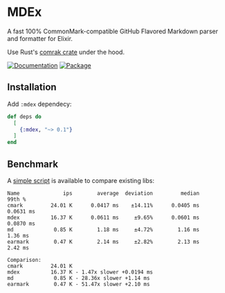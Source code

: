 # MDEx

A fast 100% CommonMark-compatible GitHub Flavored Markdown parser and formatter for Elixir.

Use Rust's [comrak crate](https://crates.io/crates/comrak) under the hood.

[![Documentation](http://img.shields.io/badge/hex.pm-docs-green.svg?style=flat)](https://hexdocs.pm/mdex)
[![Package](https://img.shields.io/hexpm/v/mdex.svg)](https://hex.pm/packages/mdex)

## Installation

Add `:mdex` dependecy:

```elixir
def deps do
  [
    {:mdex, "~> 0.1"}
  ]
end
```

## Benchmark

A [simple script](benchmark.exs) is available to compare existing libs:

```
Name              ips        average  deviation         median         99th %
cmark         24.01 K      0.0417 ms    ±14.11%      0.0405 ms      0.0631 ms
mdex          16.37 K      0.0611 ms     ±9.65%      0.0601 ms      0.0870 ms
md             0.85 K        1.18 ms     ±4.72%        1.16 ms        1.36 ms
earmark        0.47 K        2.14 ms     ±2.82%        2.13 ms        2.42 ms

Comparison:
cmark         24.01 K
mdex          16.37 K - 1.47x slower +0.0194 ms
md             0.85 K - 28.36x slower +1.14 ms
earmark        0.47 K - 51.47x slower +2.10 ms
```
